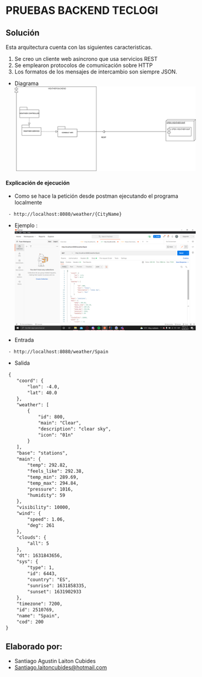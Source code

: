 # PRUEBAS BACKEND TECLOGI


## Solución

Esta arquitectura cuenta con las siguientes caracteristicas.
1. Se creo un cliente web asincrono que usa servicios REST
2. Se emplearon protocolos de comunicación sobre HTTP
3. Los formatos de los mensajes de intercambio son siempre JSON.


* Diagrama
![](Resources/Diagrama.png)

#### Explicación de ejecución 

* Como se hace la petición desde postman ejecutando el programa localmente
```
 - http://localhost:8080/weather/{CityName}
```
* Ejemplo :
  ![](Resources/Get.png)

* Entrada

```
 - http://localhost:8080/weather/Spain
```

* Salida
```
 {
    "coord": {
        "lon": -4.0,
        "lat": 40.0
    },
    "weather": [
        {
            "id": 800,
            "main": "Clear",
            "description": "clear sky",
            "icon": "01n"
        }
    ],
    "base": "stations",
    "main": {
        "temp": 292.82,
        "feels_like": 292.38,
        "temp_min": 289.69,
        "temp_max": 294.84,
        "pressure": 1016,
        "humidity": 59
    },
    "visibility": 10000,
    "wind": {
        "speed": 1.06,
        "deg": 261
    },
    "clouds": {
        "all": 5
    },
    "dt": 1631843656,
    "sys": {
        "type": 1,
        "id": 6443,
        "country": "ES",
        "sunrise": 1631858335,
        "sunset": 1631902933
    },
    "timezone": 7200,
    "id": 2510769,
    "name": "Spain",
    "cod": 200
}
```


## Elaborado por:
   - Santiago Agustin Laiton Cubides
   - Santiago.laitoncubides@hotmail.com




